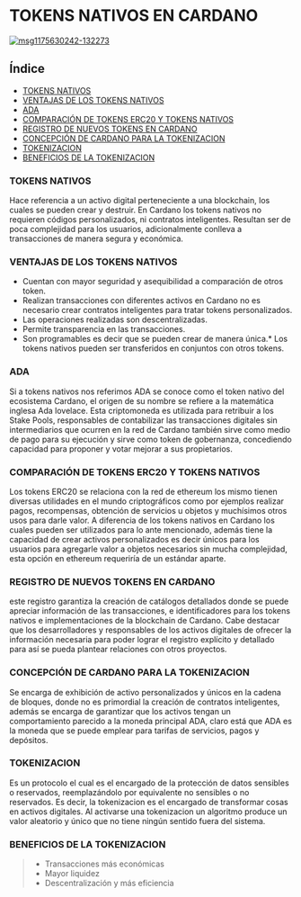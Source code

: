 # TOKENS NATIVOS EN CARDANO
<a href="https://ibb.co/48BTyqB"><img src="https://i.ibb.co/48BTyqB/msg1175630242-132273.jpg" alt="msg1175630242-132273" border="0"></a>

## Índice
* [TOKENS NATIVOS](#TOKENS-NATIVOS)
* [VENTAJAS DE LOS TOKENS NATIVOS](VENTAJAS-DE-LOS-TOKENS-NATIVOS)
* [ADA](ADA)
* [COMPARACIÓN DE TOKENS ERC20 Y TOKENS NATIVOS](COMPARACIÓN-DE-TOKENS-ERC20-Y-TOKENS-NATIVOS)
* [REGISTRO DE NUEVOS TOKENS EN CARDANO](REGISTRO-DE-NUEVOS-TOKENS-EN-CARDANO)
* [CONCEPCIÓN DE CARDANO PARA LA TOKENIZACION](CONCEPCIÓN-DE-CARDANO-PARA-LA-TOKENIZACION)
* [TOKENIZACION](TOKENIZACION)
* [BENEFICIOS DE LA TOKENIZACION](BENEFICIOS-DE-LA-TOKENIZACION)

### TOKENS NATIVOS

Hace referencia a un activo digital perteneciente a una blockchain, los cuales se pueden crear y destruir. En Cardano los tokens nativos no requieren códigos personalizados, ni contratos inteligentes. Resultan ser de poca complejidad para los usuarios, adicionalmente conlleva a transacciones de manera segura y económica.

### VENTAJAS DE LOS TOKENS NATIVOS

- Cuentan con mayor seguridad y asequibilidad a comparación de otros token.
- Realizan transacciones con diferentes activos en Cardano no es necesario crear contratos inteligentes para tratar tokens personalizados.
- Las operaciones realizadas son descentralizadas.
- Permite transparencia en las transacciones.
- Son programables es decir que se pueden crear de manera única.* Los tokens nativos pueden ser transferidos en conjuntos con otros tokens.

### ADA

Si a tokens nativos nos referimos ADA se conoce como el token nativo del ecosistema Cardano, el origen de su nombre se refiere a la matemática inglesa Ada lovelace. Esta criptomoneda es utilizada para retribuir a los Stake Pools, responsables de contabilizar las transacciones digitales sin intermediarios que ocurren en la red de Cardano también sirve como medio de pago para su ejecución y sirve como token de gobernanza, concediendo capacidad para proponer y votar mejorar a sus propietarios.

### COMPARACIÓN DE TOKENS ERC20 Y TOKENS NATIVOS

Los tokens ERC20 se relaciona con la red de ethereum los mismo tienen diversas utilidades en el mundo criptográficos como por ejemplos realizar pagos, recompensas, obtención de servicios u objetos y muchísimos otros usos para darle valor. A diferencia de los tokens nativos en Cardano los cuales pueden ser utilizados para lo ante mencionado, además tiene la capacidad de crear activos personalizados es decir únicos para los usuarios para agregarle valor a objetos necesarios sin mucha complejidad, esta opción en ethereum requeriría de un estándar aparte.

### REGISTRO DE NUEVOS TOKENS EN CARDANO

este registro garantiza la creación de catálogos detallados donde se puede apreciar información de las transacciones, e identificadores para los tokens nativos e implementaciones de la blockchain de Cardano. Cabe destacar que los desarrolladores y responsables de los activos digitales de ofrecer la información necesaria para poder lograr el registro explícito y detallado para así se pueda plantear relaciones con otros proyectos.

### CONCEPCIÓN DE CARDANO PARA LA TOKENIZACION

Se encarga de exhibición de activo personalizados y únicos en la cadena de bloques, donde no es primordial la creación de contratos inteligentes, además se encarga de garantizar que los activos tengan un comportamiento parecido a la moneda principal ADA, claro está que ADA es la moneda que se puede emplear para tarifas de servicios, pagos y depósitos.

### TOKENIZACION

Es un protocolo el cual es el encargado de la protección de datos sensibles o reservados, reemplazándolo por equivalente no sensibles o no reservados. Es decir, la tokenizacion es el encargado de transformar cosas en activos digitales. Al activarse una tokenizacion un algoritmo produce un valor aleatorio y único que no tiene ningún sentido fuera del sistema.

### BENEFICIOS DE LA TOKENIZACION

>* Transacciones más económicas
>* Mayor liquidez
>* Descentralización y más eficiencia

